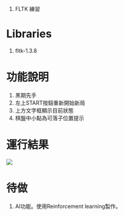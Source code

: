  1. FLTK 練習

# Libraries
 1. fltk-1.3.8

# 功能說明
 1. 黑期先手
 2. 左上START按鈕重新開始新局
 3. 上方文字框顯示目前狀態
 4. 棋盤中小點為可落子位置提示

# 運行結果
![](https://i.imgur.com/punptjV.png)


# 待做
1. AI功能。使用Reinforcement learning製作。
